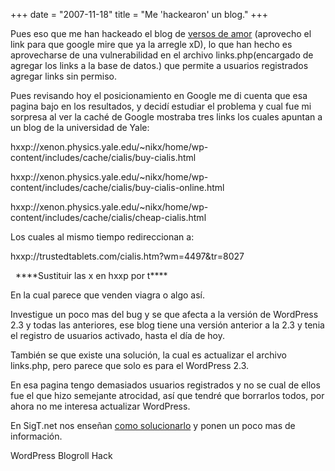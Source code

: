 +++
date = "2007-11-18"
title = "Me 'hackearon' un blog."
+++
&nbsp;

Pues eso que me han hackeado el blog de [versos de amor](http://versosdeamor.info) (aprovecho el link para que google mire que ya la arregle xD), lo que han hecho es aprovecharse de una vulnerabilidad en el archivo links.php(encargado de agregar los links a la base de datos.) que permite a usuarios registrados agregar links sin permiso.

Pues revisando hoy el posicionamiento en Google me di cuenta que esa pagina bajo en los resultados, y decidí estudiar el problema y cual fue mi sorpresa al ver la caché de Google mostraba tres links los cuales apuntan a un blog de la universidad de Yale:

hxxp://xenon.physics.yale.edu/~nikx/home/wp-content/includes/cache/cialis/buy-cialis.html

hxxp://xenon.physics.yale.edu/~nikx/home/wp-content/includes/cache/cialis/buy-cialis-online.html

hxxp://xenon.physics.yale.edu/~nikx/home/wp-content/includes/cache/cialis/cheap-cialis.html

Los cuales al mismo tiempo redireccionan a:

hxxp://trustedtablets.com/cialis.htm?wm=4497&tr=8027

&nbsp; \*\*\*\*Sustituir las x en hxxp por t\*\*\*\*

En la cual parece que venden viagra o algo así.

Investigue un poco mas del bug y se que afecta a la versión de WordPress 2.3 y todas las anteriores, ese blog tiene una versión anterior a la 2.3 y tenia el registro de usuarios activado, hasta el día de hoy.

También se que existe una solución, la cual es actualizar el archivo links.php, pero parece que solo es para el WordPress 2.3.

En esa pagina tengo demasiados usuarios registrados y no se cual de ellos fue el que hizo semejante atrocidad, así que tendré que borrarlos todos, por ahora no me interesa actualizar WordPress.

En SigT.net nos enseñan [como solucionarlo](http://sigt.net/archivo/exploit-en-wordpress-permite-anadir-enlaces-al-blogroll.xhtml) y ponen un poco mas de información.

WordPress Blogroll Hack


